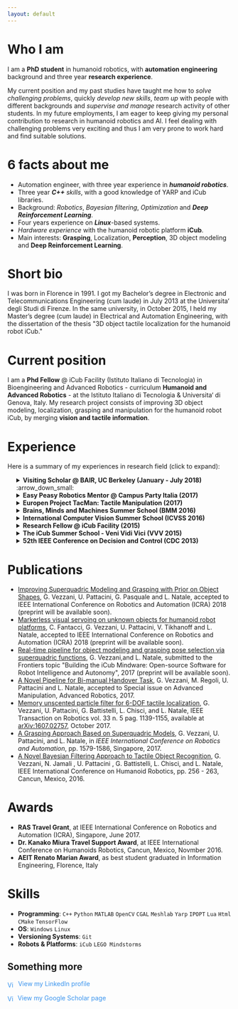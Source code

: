 ```yaml
---
layout: default
---
```


# Who I am
I am a **PhD student** in humanoid robotics, with **automation engineering** background and three year
**research experience**.

My current position and my past studies have taught me how to _solve challenging problems_, quickly
_develop new skills_, _team up_ with people with different backgrounds and _supervise and manage_ research
activity of other students.
In my future employments, I am eager to keep giving my personal contribution to research in humanoid
robotics and AI. I feel dealing with challenging problems very exciting and thus I am very prone to work
hard and find suitable solutions.

# 6 facts about me
- Automation engineer, with three year experience in _**humanoid robotics**_.
- Three year _**C++** skills_, with a good knowledge of YARP and iCub libraries.
- Background: _Robotics_, _Bayesian filtering_, _Optimization_ and _**Deep Reinforcement Learning**_.
- Four years experience on _**Linux**_-based systems.
- _Hardware experience_ with the humanoid robotic platform **iCub**.
- Main interests: **Grasping**, Localization,  **Perception**,  3D
object modeling and **Deep Reinforcement Learning**.
  
  
# Short bio

I was born in Florence in 1991. I got my Bachelor’s degree in Electronic and Telecommunications
Engineering (cum laude) in July 2013 at the Universita‘ degli Studi di Firenze. In the same university, in
October 2015, I held my Master’s degree (cum laude) in Electrical and Automation Engineering, with the
dissertation of the thesis "3D object tactile localization for the humanoid robot iCub." 


# Current position

I am a **Phd Fellow** @ iCub Facility (Istituto Italiano di Tecnologia) in Bioengineering and Advanced
 Robotics - curriculum **Humanoid and Advanced Robotics** - at the Istituto Italiano di Tecnologia & Universita‘ di Genova, Italy.
My research project consists of improving 3D object modeling, localization, grasping and manipulation for the humanoid robot iCub,
by merging **vision and tactile information**.


# Experience
Here is a summary of my experiences in research field (click to expand):
<details style="margin-left: 20px;">
 <summary>  <b>Visiting Scholar @ BAIR, UC Berkeley (January - July 2018)</b> :arrow_down_small:  </summary>
       <p style="margin-left: 25px;">     
       My research activity at Bair focuses on the design of new deep reinforcement learning techniques
        aimed at improving robot manipulation and grasping capabilities.
       </p></details> 
<details style="margin-left: 20px;">
 <summary>  <b>Easy Peasy Robotics Mentor @ Campus Party Italia (2017)</b>  </summary>
        <p style="margin-left: 25px;">I was one of the mentors and organizers of Easy Peasy Robotics, a 2-days crash course whose aim
was to provide participants with a brief overview of the research problems and applications related to
humanoid robot programming, from perception to control. An  <b>interview</b> (in Italian)  about Campus Party experience is available <a  href="http://bancadati.datavideo.it/PortaleDV/media/20170722/20170722-rai_news_24-rai_news_24_1311-154526847m.mp4">here.</a></p></details>
<details style="margin-left: 20px;">
 <summary>  <b>Europen Project TacMan: Tactile Manipulation (2017)</b>  </summary>
        <p style="margin-left: 25px;">TacMan is a project founded by the European Union, FP7 ICT Cognitive System and Robotics, no. 610967.
        My work for the TacMan project contributed to improving <b>recognition and manipulation skills</b> for the
humanoid robot iCub. I developed a model-based tactile object localization and recognition algorithm
and a novel pipeline in order to make the iCub robot perform the <b>handover task</b>, i.e. transfer an
object from one hand to the other. A  <b>video</b> of successful handovers is available  <a  href="https://www.youtube.com/watch?v=be27-FGU-Sk&feature=youtu.be">here.</a></p></details>
 <details style="margin-left: 20px;">
   <summary> <b>Brains, Minds and Machines Summer School (BMM 2016)</b>  </summary>
   <p style="margin-left: 25px;"> BMM summer school is organized by Harvard Medical School
September, and Massachusetts Institute of Technology, Woods Hole, Massachusetts, US. An intensive three-week course gives advanced students a “deep end” introduction to the problem
of intelligence – how the brain produces intelligent behavior and how we may be able to replicate
intelligence in machines. The summer school selection process is very competitive due to the increasing number of applications and the small number of available positions. In  2016,  30 students have been selected among 300 nearly. The school requires the accomplishment of a 3 week project, for which I implemented an algorithm, capable of <b>detecting and recognize activities in real videos</b>. I achieved my goal by modeling the problem through <b>Hidden Markov Models</b> and by using <b>Bayesian Regression</b> as main approach.</p>
 </details>
 <details style="margin-left: 20px;">
   <summary>  <b>International Computer Vision Summer School (ICVSS 2016)</b>  </summary>
        <p style="margin-left: 25px;">The International Computer Vision Summer School is organized by University
of Cambridge and University of Catania,  Italy.
The tenth edition of ICVSS  provided both an
objective and clear overview and an in-depth analysis of the state-of-the-art research in Computer
Vision. The courses were delivered by world renowned experts in the field, from both academia and
industry, and covered both theoretical and practical aspects of real Computer Vision problems as
well as examples of their successful commercialisation. (Selected students: 150/396.)</p>
 </details>
 <details style="margin-left: 20px;">
   <summary>  <b>Research Fellow @ iCub Facility (2015)</b> </summary>
        <p style="margin-left: 25px;">I have partnered with the Italian Institute of Technology during my <b>M.Sc. thesis</b>, about  6D object tactile localization, i.e. the problem to estimate the 6-DOF pose of a tridimensional
object, whose model is known,  by using the tactile measurements collected with the robot iCub.</p>
</details>
<details style="margin-left: 20px;">
  <summary>  <b>The iCub Summer School - Veni Vidi Vici (VVV 2015)</b> </summary>
       <p style="margin-left: 25px;">The school focused on humanoid robotics, with the goal to foster collaboration on robot software
across the boundaries and lifetimes of specific platforms and projects.</p>
</details>
<details style="margin-left: 20px;">
   <summary>  <b>52th IEEE Conference on Decision and Control (CDC 2013)</b>  </summary>
        <p style="margin-left: 25px;">During my M.Sc course I joined the IEEE Conference on Decision and Control as a Crew Member. The CDC is recognized as the premier scientific and engineering conference dedicated to the
advancement of the theory and practice of systems and control.</p>
</details>


# Publications
 - [Improving Superquadric Modeling and Grasping with Prior on Object Shapes](grasping2), G. Vezzani, U. Pattacini,
 G. Pasquale and L. Natale, accepted to IEEE International Conference on Robotics and Automation (ICRA) 2018 (preprint will be available soon).
  - [Markerless visual servoing on unknown objects for humanoid robot platforms](visual-servoing), C. Fantacci, G. Vezzani, U. Pattacini, V. Tikhanoff  and L. Natale, accepted to IEEE International Conference on Robotics and Automation (ICRA) 2018 (preprint will be available soon).
  - [Real-time pipeline for object modeling and grasping pose selection via superquadric functions](frontiers), G. Vezzani,and L. Natale, submitted to the Frontiers topic "Building the iCub Mindware: Open-source Software for Robot Intelligence and Autonomy", 2017 (preprint will be available soon).
 - [A Novel Pipeline for Bi-manual Handover Task](handover), G. Vezzani, M. Regoli, U. Pattacini 
 and L. Natale, accepted to Special issue on Advanced Manipulation, Advanced Robotics, 2017.
  - [Memory unscented particle filter for 6-DOF tactile localization](mupf), G. Vezzani, U. Pattacini,
 G. Battistelli, L. Chisci, and L. Natale, IEEE Transaction on Robotics vol. 33 n. 5 pag. 1139-1155, 
 available at [arXiv:1607.02757](https://arxiv.org/pdf/1607.02757.pdf), October 2017.
- [A Grasping Approach Based on Superquadric Models](grasping), G. Vezzani, U. Pattacini, and L.
  Natale, in _IEEE International Conference on Robotics and Automation_, pp. 1579-1586, Singapore, 2017.
- [A Novel Bayesian Filtering Approach to Tactile Object Recognition](recognition), G. Vezzani, N.
 Jamali , U. Pattacini , G. Battistelli, L. Chisci, and L. Natale, IEEE International Conference
 on Humanoid Robotics, pp. 256 - 263, Cancun, Mexico, 2016.  
 
# Awards
- **RAS Travel Grant**, at IEEE International Conference on Robotics and Automation (ICRA),
 Singapore, June 2017.
- **Dr. Kanako Miura Travel Support Award**, at IEEE International Conference on Humanoids
 Robotics, Cancun, Mexico, Novmber 2016.
- **AEIT Renato Marian Award**, as best student graduated in Information Engineering, Florence, Italy

# Skills
- **Programming**: `C++` `Python` `MATLAB` `OpenCV` `CGAL` `Meshlab` `Yarp` `IPOPT` `Lua` `Html` `CMake` `TensorFlow`
- **OS**: `Windows` `Linux`
- **Versioning Systems**: `Git`
- **Robots & Platforms**: `iCub` `LEGO Mindstorms`
 


## Something more

<a href="https://it.linkedin.com/pub/giulia-vezzani/b7/a46/51a" style="text-decoration:none;"><span style="color:#3A94EE;"><img src="https://static.licdn.com/scds/common/u/img/webpromo/btn_in_20x15.png" width="20" height="15" alt="View my LinkedIn profile" style="vertical-align:middle;" border="0">&nbsp;View my LinkedIn profile</span></a>


<a href="https://scholar.google.it/citations?user=Zlpuln8AAAAJ" style="text-decoration:none;"><span style="color:#3A94EE;"><img src="https://raw.githubusercontent.com/giuliavezzani/giuliavezzani.github.io/master/files/google-scholar2.png" width="15" height="15" alt="View my Google Scholar page" style="vertical-align:middle;" border="0">&nbsp;&nbsp;View my Google Scholar page</span></a>

